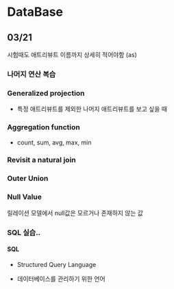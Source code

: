 # DataBase

## 03/21

시험때도 애트리뷰트 이름까지 상세히 적어야함 (as)

### 나머지 연산 복습

### Generalized projection

- 특정 애트리뷰트를 제외한 나머지 애트리뷰트를 보고 싶을 때

### Aggregation function

- count, sum, avg, max, min

### Revisit a natural join

### Outer Union

### Null Value

릴레이션 모델에서 null값은 모르거나 존재하지 않는 값

### SQL 실습..

#### SQL

- Structured Query Language

- 데이터베이스를 관리하기 위한 언어





